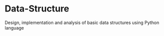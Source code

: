 # Data-Structure
Design, implementation and analysis of basic data structures using Python language
